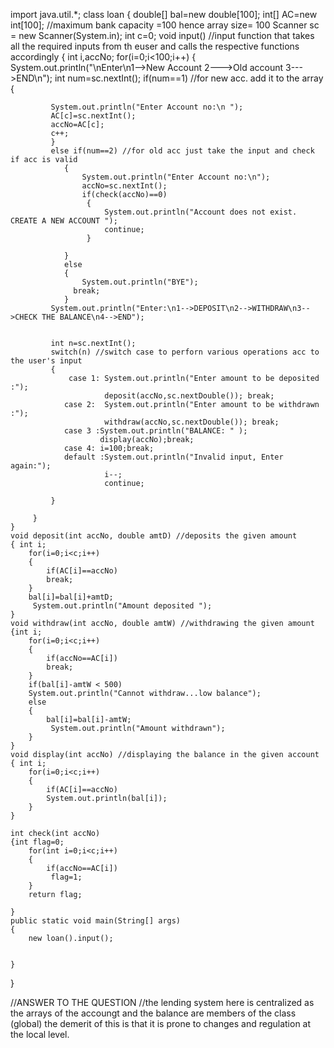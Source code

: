 
import java.util.*;
class loan
{
    double[] bal=new double[100]; int[] AC=new int[100];  //maximum bank capacity =100 hence array size= 100
    Scanner sc = new Scanner(System.in);
    int c=0;
    void input()  //input function that takes all the required inputs from th euser and calls the respective functions accordingly 
    {  int i,accNo;
        for(i=0;i<100;i++)
         {
             System.out.println("\nEnter\n1-->New Account 2--->Old account 3--->END\n");
             int num=sc.nextInt();
             if(num==1) //for new acc. add it to the array
             {
             
             System.out.println("Enter Account no:\n ");
             AC[c]=sc.nextInt();
             accNo=AC[c];
             c++;
             }
             else if(num==2) //for old acc just take the input and check if acc is valid 
                {
                    System.out.println("Enter Account no:\n");
                    accNo=sc.nextInt();
                    if(check(accNo)==0)
                     {
                         System.out.println("Account does not exist. CREATE A NEW ACCOUNT ");
                         continue;
                     }
                     
                }
                else 
                {
                    System.out.println("BYE");
                  break;
                }
             System.out.println("Enter:\n1-->DEPOSIT\n2-->WITHDRAW\n3-->CHECK THE BALANCE\n4-->END");
            
             
             int n=sc.nextInt();
             switch(n) //switch case to perforn various operations acc to the user's input 
             {   
                 case 1: System.out.println("Enter amount to be deposited :");
                         deposit(accNo,sc.nextDouble()); break;
                case 2:  System.out.println("Enter amount to be withdrawn :");
                         withdraw(accNo,sc.nextDouble()); break;
                case 3 :System.out.println("BALANCE: " );
                        display(accNo);break;
                case 4: i=100;break;
                default :System.out.println("Invalid input, Enter again:");
                         i--;
                         continue;
                      
             }
              
         }
    }
    void deposit(int accNo, double amtD) //deposits the given amount 
    { int i;
        for(i=0;i<c;i++)
        {
            if(AC[i]==accNo)
            break;
        }
        bal[i]=bal[i]+amtD;
         System.out.println("Amount deposited ");
    }
    void withdraw(int accNo, double amtW) //withdrawing the given amount
    {int i;
        for(i=0;i<c;i++)
        {
            if(accNo==AC[i])
            break;
        }
        if(bal[i]-amtW < 500)
        System.out.println("Cannot withdraw...low balance");
        else
        {
            bal[i]=bal[i]-amtW;
             System.out.println("Amount withdrawn");
        }
    }
    void display(int accNo) //displaying the balance in the given account 
    { int i;
        for(i=0;i<c;i++)
        {
            if(AC[i]==accNo)
            System.out.println(bal[i]);
        }
    }
    
    int check(int accNo)
    {int flag=0;
        for(int i=0;i<c;i++)
        {
            if(accNo==AC[i])
             flag=1;
        }
        return flag;
        
    }
    public static void main(String[] args) 
    {
        new loan().input();
        
        
    }
}

//ANSWER TO THE QUESTION 
//the lending system here is centralized as the arrays of the accoungt and the balance are members of the class (global) the demerit of this is that it is prone to changes and regulation at the local level. 

